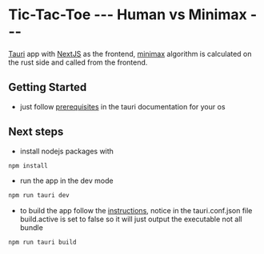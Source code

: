 # Tic-Tac-Toe --- Human vs Minimax ---

[Tauri](https://tauri.app/) app with [NextJS](https://nextjs.org/) as the frontend,
[minimax](https://en.wikipedia.org/wiki/Minimax) algorithm is calculated on the rust side and called from the frontend.

## Getting Started

- just follow [prerequisites](https://tauri.app/start/prerequisites/) in the tauri documentation
  for your os

## Next steps

- install nodejs packages with

```bash
npm install
```

- run the app in the dev mode

```bash
npm run tauri dev
```

- to build the app follow the [instructions](https://tauri.app/distribute/),
  notice in the tauri.conf.json file build.active is set to false so it will just output the executable not all bundle

```bash
npm run tauri build
```
